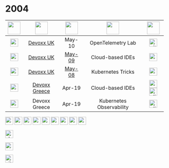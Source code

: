 # 2004



| <img src="https://openmoji.org/data/color/svg/1F5FA.svg" width="40px"> | <img src="https://openmoji.org/data/color/svg/1F3A1.svg" width="40px"> | <img src="https://openmoji.org/data/color/svg/1F4C5.svg" width="40px"> | <img src="https://openmoji.org/data/color/svg/1F4AC.svg" width="40px"> | <img src="https://openmoji.org/data/color/svg/E269.svg" width="40px"> | 
|:---:|:---:|:---:|:---:|:---:|
| <img src="https://openmoji.org/data/color/svg/1F1EC-1F1E7.svg" width="25px"> | <a href="https://www.devoxx.co.uk/">Devoxx UK</a> | May-10 | OpenTelemetry Lab | <a href="https://github.com/NovatecConsulting/opentelemetry-training" target="_blank"><img src="https://openmoji.org/data/color/svg/E045.svg" alt="github" width="25px"></a> | 
| <img src="https://openmoji.org/data/color/svg/1F1EC-1F1E7.svg" width="25px"> | <a href="https://www.devoxx.co.uk/">Devoxx UK</a> | <a href="https://www.devoxx.co.uk/talk/?id=16201">May-09</a> | Cloud-based IDEs | <img src="https://openmoji.org/data/color/svg/1F1EC-1F1E7.svg" width="25px"> | 
| <img src="https://openmoji.org/data/color/svg/1F1EC-1F1E7.svg" width="25px"> | <a href="https://www.devoxx.co.uk/">Devoxx UK</a> | <a href="https://www.devoxx.co.uk/talk/?id=22228">May-08</a> | Kubernetes Tricks | <img src="https://openmoji.org/data/color/svg/1F1EC-1F1E7.svg" width="25px"> | 
| <img src="https://openmoji.org/data/color/svg/1F1EC-1F1F7.svg" width="25px"> | <a href="https://devoxx.gr/">Devoxx Greece</a> | Apr-19 | Cloud-based IDEs | <img src="https://openmoji.org/data/color/svg/1F1EC-1F1E7.svg" width="25px">  <a href="https://speakerdeck.com/maeddes/cloud-and-container-based-integrated-development-environments"><img src="https://openmoji.org/data/color/svg/1F4CA.svg" alt="slides" width="25px"></a>| 
| <img src="https://openmoji.org/data/color/svg/1F1EC-1F1F7.svg" width="25px"> | Devoxx Greece | Apr-19 | Kubernetes Observability | <a href="https://speakerdeck.com/maeddes/cloud-and-container-based-integrated-development-environments"><img src="https://openmoji.org/data/color/svg/1F4CA.svg" alt="slides" width="25px"></a> |

<img src="https://openmoji.org/data/color/svg/E053.svg" width="25px">
<img src="https://openmoji.org/data/color/svg/E044.svg" width="25px">
<img src="https://openmoji.org/data/color/svg/E045.svg" width="25px">
<img src="https://openmoji.org/data/color/svg/1F5BC.svg" width="25px">

<img src="https://openmoji.org/data/color/svg/1F3A6.svg" width="25px">
<img src="https://openmoji.org/data/color/svg/1F3AC.svg" width="25px">

<img src="https://openmoji.org/data/color/svg/1F680.svg" width="25px">
<img src="https://openmoji.org/data/color/svg/E055.svg" width="25px">
<img src="https://openmoji.org/data/color/svg/1F4F8.svg" width="25px">



<a href="https://www.flickr.com/photos/bejug/53754441776/in/album-72177720317387857/" target="_blank"><img src="https://openmoji.org/data/color/svg/1F4F8.svg" alt="photos" width="25px"></a>


<a href="https://www.youtube.com/watch?v=cHANzfTPNLo" target="_blank"><img src="https://openmoji.org/data/color/svg/E044.svg" alt="youtube" width="25px"></a>

<a href="https://github.com/NovatecConsulting/opentelemetry-training" target="_blank"><img src="https://openmoji.org/data/color/svg/E045.svg" alt="github" width="25px"></a>